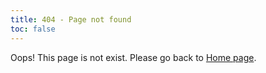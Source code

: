 ```yaml
---
title: 404 - Page not found
toc: false
---
```


Oops! This page is not exist.
Please go back to [Home page](http://thisis577.github.io).

<style>
	header ul.nav.nav-list, .post-info, .logo-link .subtitle {
		display: none;
	}
	header a.logo-link {
		position: relative;
		height: 120px;
		width: 120px;
	}
	header a.logo-link:before {
		content: '!';
		color: white;
		border-radius: 2em;
		background: #f66;
		display: inline-block;
		height: 1.5em;
		position: absolute;
		top: .65em;
		left: .65em;
		width: 1.5em;
		text-align: center;
		font-weight: 500;
		z-index: 5;
	}
	header a.logo-link:after {
		border: 3px solid #f66;
		border-radius: 120px;
		content: '';
		display: inline-block;
		position: absolute;
		top: 50%;
		left: 50%;
		transform: translate(-50%, -50%);
		width: 104px;
		height: 104px;
	}
	.wrap {
		padding-top: 3em;
	}
	header {
		padding-bottom: 0;
		display: inline-block;
		margin-left: 6em;
		float: left;
	}
	section.container {
		display: inline-block;
		margin-left: 3em;
		margin-bottom: 0;
	}
	.post-block .post-title {
		margin-top: 0;
	}

	/* mobile */
	@media screen and (max-width: 700px) {
		.wrap {
			padding-top: 1em;
		}
		header {
			margin-left: 1em;
			display: block;
			float: none;
			text-align: left;
		}
		section.container {
			display: block;
			margin-left: 1em;
		}
	}
</style>
